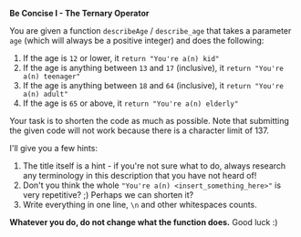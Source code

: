 **Be Concise I - The Ternary Operator**

You are given a function ```describeAge``` / ```describe_age``` that takes a parameter ```age``` (which will always be a positive integer) and does the following:

1. If the age is ```12``` or lower, it ```return "You're a(n) kid"```
2. If the age is anything between ```13``` and ```17``` (inclusive), it ```return "You're a(n) teenager"```
3. If the age is anything between ```18``` and ```64``` (inclusive), it ```return "You're a(n) adult"```
4. If the age is ```65``` or above, it ```return "You're a(n) elderly"```

Your task is to shorten the code as much as possible. Note that submitting the given code will not work because there is a character limit of 137.

I'll give you a few hints:

1. The title itself is a hint - if you're not sure what to do, always research any terminology in this description that you have not heard of!
2. Don't you think the whole ```"You're a(n) <insert_something_here>"``` is very repetitive? ;) Perhaps we can shorten it?
3. Write everything in one line, ```\n``` and other whitespaces counts.

**Whatever you do, do not change what the function does.** Good luck :)
